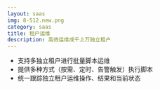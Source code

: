 ```yaml
---
layout: saas
img: 8-512.new.png
category: saas
title: 租户运维
description: 高效运维成千上万独立租户
---
```


 * 支持多独立租户进行批量脚本运维
 * 提供多种方式（按需、定时、告警触发）执行脚本
 * 统一跟踪独立租户运维操作、结果和当前状态
